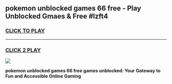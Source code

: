 
## pokemon unblocked games 66 free - Play Unblocked Gmaes & Free #lzft4
<h3>
<a href="https://news.freeplayer.one?title=pokemon_unblocked_games_66_free&ref=26F">CLICK TO PLAY</a></h3>
<hr>

<h3>
<a href="https://news.freeplayer.one?title=pokemon_unblocked_games_66_free&ref=26F">CLICK 2 PLAY</a>
  
</h3>

<a href="https://news.freeplayer.one?title=pokemon_unblocked_games_66_free&ref=26F/"><img src="https://clearcache.store/games.png"></a>


**pokemon unblocked games 66 free games unblocked: Your Gateway to Fun and Accessible Online Gaming**
